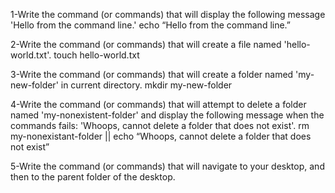 1-Write the command (or commands) that will display the following message 'Hello from the command line.'
echo “Hello from the command line.”

2-Write the command (or commands) that will create a file named 'hello-world.txt'.
touch hello-world.txt

3-Write the command (or commands) that will create a folder named 'my-new-folder' in current directory.
mkdir my-new-folder

4-Write the command (or commands) that will attempt to delete a folder named 'my-nonexistent-folder' and display the following message when the commands fails: 'Whoops, cannot delete a folder that does not exist'.
rm my-nonexistant-folder || echo “Whoops, cannot delete a folder that does not exist”

5-Write the command (or commands) that will navigate to your desktop, and then to the parent folder of the desktop.